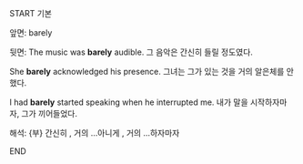 START
기본

앞면:
barely

뒷면:
The music was **barely** audible. 
그 음악은 간신히 들릴 정도였다.

She **barely** acknowledged his presence. 
그녀는 그가 있는 것을 거의 알은체를 안 했다.

I had **barely** started speaking when he interrupted me. 
내가 말을 시작하자마자, 그가 끼어들었다.

해석:
{부} 간신히 , 거의 …아니게 , 거의 …하자마자
<!--ID: 1739521286267-->
END